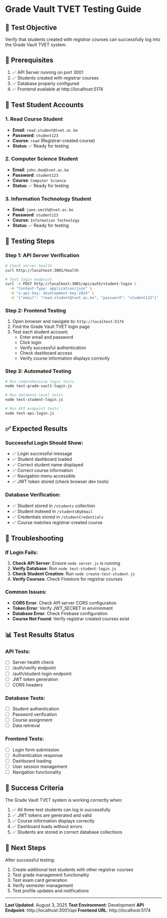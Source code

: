 # Grade Vault TVET Testing Guide

## 🎯 Test Objective
Verify that students created with registrar courses can successfully log into the Grade Vault TVET system.

## 🔧 Prerequisites
1. ✅ API Server running on port 3001
2. ✅ Students created with registrar courses
3. ✅ Database properly configured
4. ✅ Frontend available at http://localhost:5174

## 👥 Test Student Accounts

### 1. Read Course Student
- **Email**: `read.student@tvet.ac.ke`
- **Password**: `student123`
- **Course**: `read` (Registrar-created course)
- **Status**: ✅ Ready for testing

### 2. Computer Science Student
- **Email**: `john.doe@tvet.ac.ke`
- **Password**: `student123`
- **Course**: `Computer Science`
- **Status**: ✅ Ready for testing

### 3. Information Technology Student
- **Email**: `jane.smith@tvet.ac.ke`
- **Password**: `student123`
- **Course**: `Information Technology`
- **Status**: ✅ Ready for testing

## 🧪 Testing Steps

### Step 1: API Server Verification
```bash
# Check server health
curl http://localhost:3001/health

# Test login endpoint
curl -X POST http://localhost:3001/api/auth/student-login \
  -H "Content-Type: application/json" \
  -H "x-api-key: development-key-2024" \
  -d '{"email": "read.student@tvet.ac.ke", "password": "student123"}'
```

### Step 2: Frontend Testing
1. Open browser and navigate to: `http://localhost:5174`
2. Find the Grade Vault TVET login page
3. Test each student account:
   - Enter email and password
   - Click login
   - Verify successful authentication
   - Check dashboard access
   - Verify course information displays correctly

### Step 3: Automated Testing
```bash
# Run comprehensive login tests
node test-grade-vault-login.js

# Run database-level tests
node test-student-login.js

# Run API endpoint tests
node test-api-login.js
```

## ✅ Expected Results

### Successful Login Should Show:
- ✅ Login successful message
- ✅ Student dashboard loaded
- ✅ Correct student name displayed
- ✅ Correct course information
- ✅ Navigation menu accessible
- ✅ JWT token stored (check browser dev tools)

### Database Verification:
- ✅ Student stored in `/students` collection
- ✅ Student indexed in `/studentsByEmail`
- ✅ Credentials stored in `/studentCredentials`
- ✅ Course matches registrar-created course

## 🚨 Troubleshooting

### If Login Fails:
1. **Check API Server**: Ensure `node server.js` is running
2. **Verify Database**: Run `node test-student-login.js`
3. **Check Student Creation**: Run `node create-test-student.js`
4. **Verify Courses**: Check Firestore for registrar courses

### Common Issues:
- **CORS Error**: Check API server CORS configuration
- **Token Error**: Verify JWT_SECRET in environment
- **Database Error**: Check Firebase configuration
- **Course Not Found**: Verify registrar created courses exist

## 📊 Test Results Status

### API Tests:
- [ ] Server health check
- [ ] /auth/verify endpoint
- [ ] /auth/student-login endpoint
- [ ] JWT token generation
- [ ] CORS headers

### Database Tests:
- [ ] Student authentication
- [ ] Password verification
- [ ] Course assignment
- [ ] Data retrieval

### Frontend Tests:
- [ ] Login form submission
- [ ] Authentication response
- [ ] Dashboard loading
- [ ] User session management
- [ ] Navigation functionality

## 🎉 Success Criteria

The Grade Vault TVET system is working correctly when:
1. ✅ All three test students can log in successfully
2. ✅ JWT tokens are generated and valid
3. ✅ Course information displays correctly
4. ✅ Dashboard loads without errors
5. ✅ Students are stored in correct database collections

## 🔗 Next Steps

After successful testing:
1. Create additional test students with other registrar courses
2. Test grade management functionality
3. Test exam card generation
4. Verify semester management
5. Test profile updates and notifications

---

**Last Updated**: August 3, 2025
**Test Environment**: Development
**API Endpoint**: http://localhost:3001/api
**Frontend URL**: http://localhost:5174
